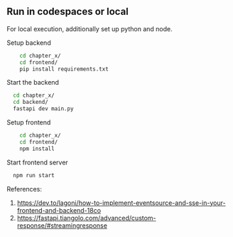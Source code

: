 
## Run in codespaces or local

For local execution, additionally set up python and node. 

Setup backend

```bash
    cd chapter_x/
    cd frontend/
    pip install requirements.txt
```


Start the backend

```bash
  cd chapter_x/
  cd backend/
  fastapi dev main.py
```

Setup frontend

```bash
    cd chapter_x/
    cd frontend/
    npm install
```

Start frontend server

```bash
  npm run start
```


References: 
1. https://dev.to/lagoni/how-to-implement-eventsource-and-sse-in-your-frontend-and-backend-18co
2. https://fastapi.tiangolo.com/advanced/custom-response/#streamingresponse


